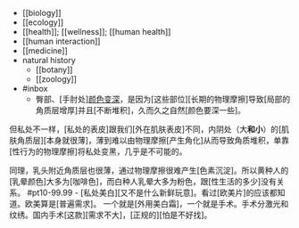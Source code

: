 - [[biology]]
- [[ecology]]
- [[health]]; [[wellness]]; [[human health]]
- [[human interaction]]
- [[medicine]]
- natural history
    - [[botany]]
    - [[zoology]]
- #inbox
    - 臀部、[手肘处][颜色变深](https://bbs.saraba1st.com/2b/thread-2006864-1-1.html)，是因为[这些部位][长期的物理摩擦]导致[局部的角质层增厚]并且[不断堆积]，久而久之自然[颜色要深一些]。

但私处不一样，[私处的表皮]跟我们[外在肌肤表皮]不同，内阴处（大**和小**）的[肌肤角质层][本身就很薄]，薄到难以由物理摩擦[产生角化]从而导致角质堆积，单靠[性行为的物理摩擦]将私处变黑，几乎是不可能的。

同理，乳头附近角质层也很薄，通过物理摩擦很难产生[色素沉淀]。所以黄种人的[乳晕颜色]大多为[咖啡色]，而白种人乳晕大多为粉色，跟[性生活的多少]没有关系。 #pt10-99.99
        - [私处美白][又不是什么新鲜玩意]。看过[欧美片]的应该都知道。欧美算是[普遍需求]。
一个就是[外用美白霜]，一个就是手术。手术分激光和纹绣。国内手术[这款][需求不大]，[正规的][怕是不好找]。
